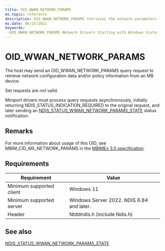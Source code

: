 ```yaml
---
title: OID_WWAN_NETWORK_PARAMS
ms.topic: reference
description: OID_WWAN_NETWORK_PARAMS retrieves the network parameters from an MB device.
ms.date: 06/15/2021
keywords: 
 -OID_WWAN_NETWORK_PARAMS Network Drivers Starting with Windows Vista
---
```


# OID_WWAN_NETWORK_PARAMS

The host may send an OID_WWAN_NETWORK_PARAMS query request to retrieve network configuration data and/or policy information from an MB device.

Set requests are not valid. 

Miniport drivers must process query requests asynchronously, initially returning NDIS_STATUS_INDICATION_REQUIRED to the original request, and later sending an [NDIS_STATUS_WWAN_NETWORK_PARAMS_STATE](ndis-status-wwan-network-params-state.md) status notification.

## Remarks

For more information about usage of this OID, see MBIM_CID_MS_NETWORK_PARAMS in the [MBIMEx 3.0 specification](https://download.microsoft.com/download/8/3/a/83a64106-a1f4-4a03-811f-4dbef2e3bf7a/MBIM%20extensions%20for%205G.docx).

## Requirements

|Requirement|Value|
|-|-|
|Minimum supported client|Windows 11|
|Minimum supported server|Windows Server 2022. NDIS 6.84 and later.|
|Header|Ntddndis.h (include Ndis.h)|

## See also

[NDIS_STATUS_WWAN_NETWORK_PARAMS_STATE](ndis-status-wwan-network-params-state.md)
